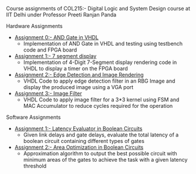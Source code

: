 Course assignments of COL215:- Digital Logic and System Design course at IIT Delhi under Professor Preeti Ranjan Panda

Hardware Assignments

- [Assignment 0:- AND Gate in VHDL](./Hardware_Assignments/Assignment_0_AND_Gate_VHDL)
    * Implementation of AND Gate in VHDL and testing using testbench code and FPGA board
- [Assignment 1:- 7 segment display](./Hardware_Assignments/Assignment_1_Digit_Segment_Display)
    * Implementation of 4-Digit 7-Segment display rendering code in VHDL to display a timer on the FPGA board
- [Assignment 2:- Edge Detection and Image Rendering](./Hardware_Assignments/Assignment_2_Edge_Detection_VGA_Driver)
    * VHDL Code to apply edge detection filter in an RBG Image and display the produced image using a VGA port
- [Assignment 3:- Image Filter](./Hardware_Assignments/Assignment_3_Image_Filter)
    * VHDL Code to apply image filter for a 3*3 kernel using FSM and MAC Accumulator to reduce cycles required for the operation

Software Assignments

- [Assignment 1:- Latency Evaluator in Boolean Circuits](./Software_Assignments/Assignment_1_Latency_Evaluator)
    * Given link delays and gate delays, evaluate the total latency of a boolean circuit containing different types of gates
- [Assignment 2:- Area Optimization in Boolean Circuits](./Software_Assignments/Assignment_2_Area_Optimization)
    * Approximation algorithm to output the best possible circuit with minimum areas of the gates to achieve the task with a given latency threshold
